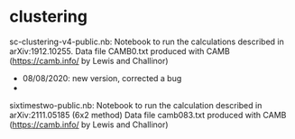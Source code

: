 # clustering
sc-clustering-v4-public.nb: Notebook to run the calculations described in arXiv:1912.10255.
Data file CAMB0.txt produced with CAMB (https://camb.info/ by Lewis and Challinor)
- 08/08/2020: new version, corrected a bug
- 
sixtimestwo-public.nb: Notebook to run the calculation described in arXiv:2111.05185 (6x2 method)
Data file camb083.txt produced with CAMB (https://camb.info/ by Lewis and Challinor)
